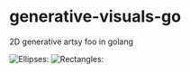# generative-visuals-go
2D generative artsy foo in golang

![Ellipses:](https://raw.github.com/Su-Shee/generative-visuals-go/master/flowershapes/flower.png)
![Rectangles:](https://raw.github.com/Su-Shee/generative-visuals-go/master/rectangularshapes/xy-rectangle.png)

